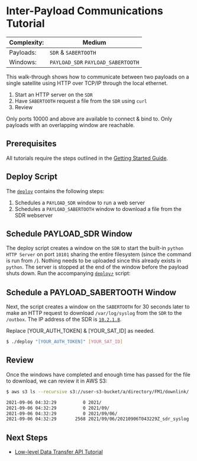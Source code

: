 # Inter-Payload Communications Tutorial

|Complexity:|Medium|
|-|-|
|Payloads:|`SDR` & `SABERTOOTH`|
|Windows:|`PAYLOAD_SDR` `PAYLOAD_SABERTOOTH`|

This walk-through shows how to communicate between two payloads on a single satellite using HTTP over TCP/IP through the local ethernet.

1. Start an HTTP server on the `SDR`
1. Have `SABERTOOTH` request a file from the `SDR` using `curl`
1. Review

Only ports 10000 and above are available to connect & bind to. Only payloads with an overlapping window are reachable. 


## Prerequisites

All tutorials require the steps outlined in the [Getting Started Guide](GettingStarted.md#execution-environment-setup).


## Deploy Script

The [`deploy`](https://github.com/nsat/space-services-user-guide/blob/main/tutorials/ipc/deploy) contains the following steps:

1. Schedules a `PAYLOAD_SDR` window to run a web server
1. Schedules a `PAYLOAD_SABERTOOTH` window to download a file from the SDR webserver


## Schedule PAYLOAD_SDR Window

The deploy script creates a window on the `SDR` to start the built-in `python` `HTTP Server` on port `10101` sharing the entire filesystem (since the command is run from `/`). Nothing needs to be uploaded since this already exists in `python`. The server is stopped at the end of the window before the payload shuts down. Run the accompanying [`deploy`⤴](https://github.com/nsat/space-services-user-guide/blob/main/tutorials/ipc/deploy) script:


## Schedule a PAYLOAD_SABERTOOTH Window

Next, the script creates a window on the `SABERTOOTH` for 30 seconds later to make an HTTP request to download `/var/log/syslog` from the `SDR` to the `/outbox`. The IP address of the SDR is [`10.2.1.8`](../../ExecutionEnvironment.md#payload-specifications).


<aside class="notice">Replace [YOUR_AUTH_TOKEN] & [YOUR_SAT_ID] as needed.</aside>

```bash
$ ./deploy "[YOUR_AUTH_TOKEN]" [YOUR_SAT_ID]
```


## Review

Once the windows have completed and enough time has passed for the file to download, we can review it in AWS S3:

```bash
$ aws s3 ls --recursive s3://user-s3-bucket/a/directory/FM1/downlink/

2021-09-06 04:32:29          0 2021/
2021-09-06 04:32:29          0 2021/09/
2021-09-06 04:32:29          0 2021/09/06/
2021-09-06 04:32:29       2568 2021/09/06/20210906T043229Z_sdr_syslog
```

## Next Steps

 - [Low-level Data Transfer API Tutorial](../data_xfr/) 
